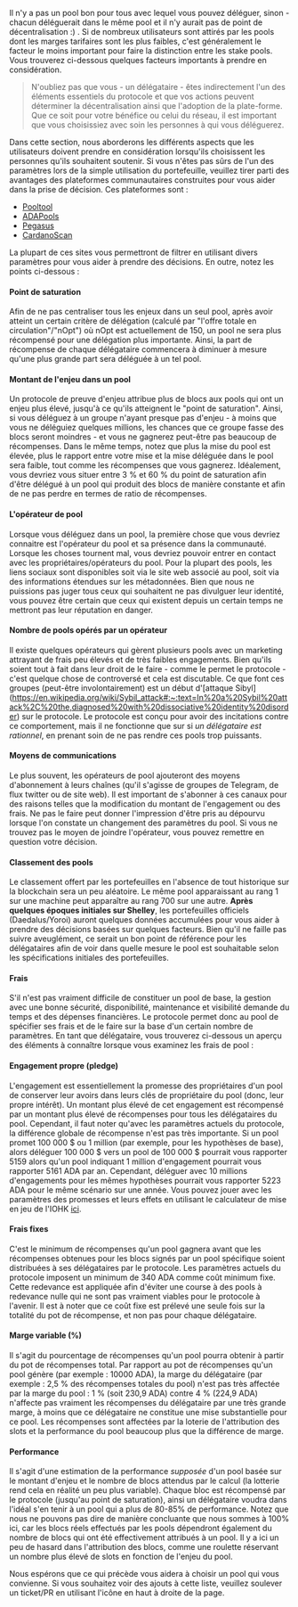 Il n'y a pas un pool bon pour tous avec lequel vous pouvez déléguer, sinon - chacun déléguerait dans le même pool et il n'y aurait pas de point de décentralisation :) . Si de nombreux utilisateurs sont attirés par les pools dont les marges tarifaires sont les plus faibles, c'est généralement le facteur le moins important pour faire la distinction entre les stake pools. Vous trouverez ci-dessous quelques facteurs importants à prendre en considération.

> N'oubliez pas que vous - un délégataire - êtes indirectement l'un des éléments essentiels du protocole et que vos actions peuvent déterminer la décentralisation ainsi que l'adoption de la plate-forme. Que ce soit pour votre bénéfice ou celui du réseau, il est important que vous choisissiez avec soin les personnes à qui vous déléguerez.

Dans cette section, nous aborderons les différents aspects que les utilisateurs doivent prendre en considération lorsqu'ils choisissent les personnes qu'ils souhaitent soutenir. Si vous n'êtes pas sûrs de l'un des paramètres lors de la simple utilisation du portefeuille, veuillez tirer parti des avantages des plateformes communautaires construites pour vous aider dans la prise de décision. Ces plateformes sont :
- [Pooltool](https://pooltool.io)
- [ADAPools](https://adapools.org)
- [Pegasus](https://pegasuspool.info/explorer)
- [CardanoScan](http://cardanoscan.io)

La plupart de ces sites vous permettront de filtrer en utilisant divers paramètres pour vous aider à prendre des décisions. En outre, notez les points ci-dessous :

#### Point de saturation
  Afin de ne pas centraliser tous les enjeux dans un seul pool, après avoir atteint un certain critère de délégation (calculé par "l'offre totale en circulation"/"nOpt") où nOpt est actuellement de 150, un pool ne sera plus récompensé pour une délégation plus importante. Ainsi, la part de récompense de chaque délégataire commencera à diminuer à mesure qu'une plus grande part sera déléguée à un tel pool.
    
#### Montant de l'enjeu dans un pool
  Un protocole de preuve d'enjeu attribue plus de blocs aux pools qui ont un enjeu plus élevé, jusqu'à ce qu'ils atteignent le "point de saturation". Ainsi, si vous déléguez à un groupe n'ayant presque pas d'enjeu - à moins que vous ne déléguiez quelques millions, les chances que ce groupe fasse des blocs seront moindres - et vous ne gagnerez peut-être pas beaucoup de récompenses. Dans le même temps, notez que plus la mise du pool est élevée, plus le rapport entre votre mise et la mise déléguée dans le pool sera faible, tout comme les récompenses que vous gagnerez. Idéalement, vous devriez vous situer entre 3 % et 60 % du point de saturation afin d'être délégué à un pool qui produit des blocs de manière constante et afin de ne pas perdre en termes de ratio de récompenses.
  
#### L'opérateur de pool  
  Lorsque vous déléguez dans un pool, la première chose que vous devriez connaitre est l'opérateur du pool et sa présence dans la communauté. Lorsque les choses tournent mal, vous devriez pouvoir entrer en contact avec les propriétaires/opérateurs du pool. Pour la plupart des pools, les liens sociaux sont disponibles soit via le site web associé au pool, soit via des informations étendues sur les métadonnées. Bien que nous ne puissions pas juger tous ceux qui souhaitent ne pas divulguer leur identité, vous pouvez être certain que ceux qui existent depuis un certain temps ne mettront pas leur réputation en danger.  
  
#### Nombre de pools opérés par un opérateur
  Il existe quelques opérateurs qui gèrent plusieurs pools avec un marketing attrayant de frais peu élevés et de très faibles engagements. Bien qu'ils soient tout à fait dans leur droit de le faire - comme le permet le protocole - c'est quelque chose de controversé et cela est discutable. Ce que font ces groupes (peut-être involontairement) est un début d'[attaque Sibyl] (https://en.wikipedia.org/wiki/Sybil_attack#:~:text=In%20a%20Sybil%20attack%2C%20the,diagnosed%20with%20dissociative%20identity%20disorder) sur le protocole. Le protocole est conçu pour avoir des incitations contre ce comportement, mais il ne fonctionne que sur si *un délégataire est rationnel*, en prenant soin de ne pas rendre ces pools trop puissants.
  
#### Moyens de communications
  Le plus souvent, les opérateurs de pool ajouteront des moyens d'abonnement à leurs chaînes (qu'il s'agisse de groupes de Telegram, de flux twitter ou de site web). Il est important de s'abonner à ces canaux pour des raisons telles que la modification du montant de l'engagement ou des frais. Ne pas le faire peut donner l'impression d'être pris au dépourvu lorsque l'on constate un changement des paramètres du pool. Si vous ne trouvez pas le moyen de joindre l'opérateur, vous pouvez remettre en question votre décision.
  
#### Classement des pools
  Le classement offert par les portefeuilles en l'absence de tout historique sur la blockchain sera un peu aléatoire. Le même pool apparaissant au rang 1 sur une machine peut apparaître au rang 700 sur une autre. **Après quelques époques initiales sur Shelley**, les portefeuilles officiels (Daedalus/Yoroi) auront quelques données accumulées pour vous aider à prendre des décisions basées sur quelques facteurs. Bien qu'il ne faille pas suivre aveuglément, ce serait un bon point de référence pour les délégataires afin de voir dans quelle mesure le pool est souhaitable selon les spécifications initiales des portefeuilles.
  
#### Frais

  S'il n'est pas vraiment difficile de constituer un pool de base, la gestion avec une bonne sécurité, disponibilité, maintenance et visibilité demande du temps et des dépenses financières. Le protocole permet donc au pool de spécifier ses frais et de le faire sur la base d'un certain nombre de paramètres. En tant que délégataire, vous trouverez ci-dessous un aperçu des éléments à connaître lorsque vous examinez les frais de pool :
  
#### Engagement propre (pledge)
  L'engagement est essentiellement la promesse des propriétaires d'un pool de conserver leur avoirs dans leurs clés de propriétaire du pool (donc, leur propre intérêt). Un montant plus élevé de cet engagement est récompensé par un montant plus élevé de récompenses pour tous les délégataires du pool. Cependant, il faut noter qu'avec les paramètres actuels du protocole, la différence globale de récompense n'est pas très importante. Si un pool promet 100 000 $ ou 1 million (par exemple, pour les hypothèses de base), alors déléguer 100 000 $ vers un pool de 100 000 $ pourrait vous rapporter 5159 alors qu'un pool indiquant 1 million d'engagement pourrait vous rapporter 5161 ADA par an. Cependant, déléguer avec 10 millions d'engagements pour les mêmes hypothèses pourrait vous rapporter 5223 ADA pour le même scénario sur une année. Vous pouvez jouer avec les paramètres des promesses et leurs effets en utilisant le calculateur de mise en jeu de l'IOHK [ici](https://testnets.cardano.org/en/cardano/tools/staking-calculator/).
  
#### Frais fixes
  C'est le minimum de récompenses qu'un pool gagnera avant que les récompenses obtenues pour les blocs signés par un pool spécifique soient distribuées à ses délégataires par le protocole. Les paramètres actuels du protocole imposent un minimum de 340 ADA comme coût minimum fixe. Cette redevance est appliquée afin d'éviter une course à des pools à redevance nulle qui ne sont pas vraiment viables pour le protocole à l'avenir. Il est à noter que ce coût fixe est prélevé une seule fois sur la totalité du pot de récompense, et non pas pour chaque délégataire.
  
#### Marge variable (%)
  Il s'agit du pourcentage de récompenses qu'un pool pourra obtenir à partir du pot de récompenses total. Par rapport au pot de récompenses qu'un pool génère (par exemple : 10000 ADA), la marge du délégataire (par exemple : 2,5 % des récompenses totales du pool) n'est pas très affectée par la marge du pool : 1 % (soit 230,9 ADA) contre 4 % (224,9 ADA) n'affecte pas vraiment les récompenses du délégataire par une très grande marge, à moins que ce délégataire ne constitue une mise substantielle pour ce pool. Les récompenses sont affectées par la loterie de l'attribution des slots et la performance du pool beaucoup plus que la différence de marge.
  
#### Performance  
  Il s'agit d'une estimation de la performance *supposée* d'un pool basée sur le montant d'enjeu et le nombre de blocs attendus par le calcul (la lotterie rend cela en réalité un peu plus variable). Chaque bloc est récompensé par le protocole (jusqu'au point de saturation), ainsi un délégataire voudra dans l'idéal s'en tenir à un pool qui a plus de 80-85% de performance. Notez que nous ne pouvons pas dire de manière concluante que nous sommes à 100% ici, car les blocs réels effectués par les pools dépendront également du nombre de blocs qui ont été effectivement attribués à un pool. Il y a ici un peu de hasard dans l'attribution des blocs, comme une roulette réservant un nombre plus élevé de slots en fonction de l'enjeu du pool.
  
Nous espérons que ce qui précède vous aidera à choisir un pool qui vous convienne. Si vous souhaitez voir des ajouts à cette liste, veuillez soulever un ticket/PR en utilisant l'icône en haut à droite de la page.

